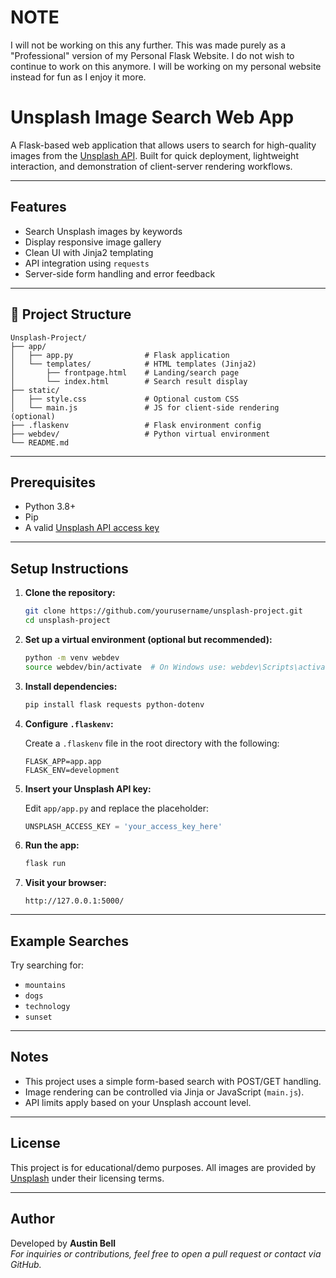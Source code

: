 # NOTE

I will not be working on this any further. This was made purely as a "Professional" version of my Personal Flask Website. I do not wish to continue to work on this anymore. I will be working on my personal website instead for fun as I enjoy it more.

# Unsplash Image Search Web App

A Flask-based web application that allows users to search for high-quality images from the [Unsplash API](https://unsplash.com/developers). Built for quick deployment, lightweight interaction, and demonstration of client-server rendering workflows.

---

## Features

- Search Unsplash images by keywords
- Display responsive image gallery
- Clean UI with Jinja2 templating
- API integration using `requests`
- Server-side form handling and error feedback

---

## 📁 Project Structure

```
Unsplash-Project/
├── app/
│   ├── app.py                # Flask application
│   └── templates/            # HTML templates (Jinja2)
│       ├── frontpage.html    # Landing/search page
│       └── index.html        # Search result display
├── static/
│   ├── style.css             # Optional custom CSS
│   └── main.js               # JS for client-side rendering (optional)
├── .flaskenv                 # Flask environment config
├── webdev/                   # Python virtual environment
└── README.md
```

---

## Prerequisites

- Python 3.8+
- Pip
- A valid [Unsplash API access key](https://unsplash.com/developers)

---

## Setup Instructions

1. **Clone the repository:**

   ```bash
   git clone https://github.com/yourusername/unsplash-project.git
   cd unsplash-project
   ```

2. **Set up a virtual environment (optional but recommended):**

   ```bash
   python -m venv webdev
   source webdev/bin/activate  # On Windows use: webdev\Scripts\activate
   ```

3. **Install dependencies:**

   ```bash
   pip install flask requests python-dotenv
   ```

4. **Configure `.flaskenv`:**

   Create a `.flaskenv` file in the root directory with the following:

   ```
   FLASK_APP=app.app
   FLASK_ENV=development
   ```

5. **Insert your Unsplash API key:**

   Edit `app/app.py` and replace the placeholder:

   ```python
   UNSPLASH_ACCESS_KEY = 'your_access_key_here'
   ```

6. **Run the app:**

   ```bash
   flask run
   ```

7. **Visit your browser:**

   ```
   http://127.0.0.1:5000/
   ```

---

## Example Searches

Try searching for:

- `mountains`
- `dogs`
- `technology`
- `sunset`

---

## Notes

- This project uses a simple form-based search with POST/GET handling.
- Image rendering can be controlled via Jinja or JavaScript (`main.js`).
- API limits apply based on your Unsplash account level.

---

## License

This project is for educational/demo purposes. All images are provided by [Unsplash](https://unsplash.com/terms) under their licensing terms.

---

## Author

Developed by **Austin Bell**  
_For inquiries or contributions, feel free to open a pull request or contact via GitHub._
